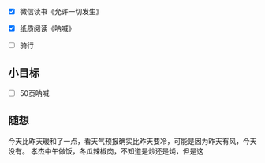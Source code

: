 - [x] 微信读书《允许一切发生》
- [x] 纸质阅读《呐喊》
- [ ] 骑行


## 小目标
- [ ] 50页呐喊

## 随想
今天比昨天暖和了一点，看天气预报确实比昨天要冷，可能是因为昨天有风，今天没有。
孝杰中午做饭，冬瓜辣椒肉，不知道是炒还是炖，但是这
